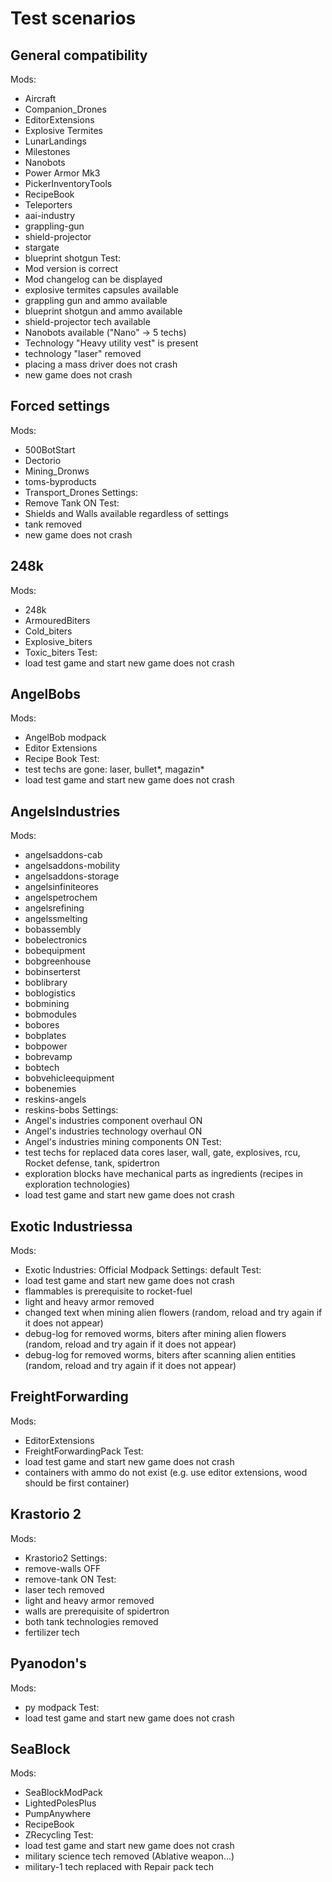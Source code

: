 # Test scenarios

## General compatibility
Mods:
- Aircraft
- Companion_Drones
- EditorExtensions
- Explosive Termites
- LunarLandings
- Milestones
- Nanobots
- Power Armor Mk3
- PickerInventoryTools
- RecipeBook
- Teleporters
- aai-industry
- grappling-gun
- shield-projector
- stargate
- blueprint shotgun
Test:
- Mod version is correct
- Mod changelog can be displayed
- explosive termites capsules available
- grappling gun and ammo available
- blueprint shotgun and ammo available
- shield-projector tech available
- Nanobots available ("Nano" -> 5 techs)
- Technology "Heavy utility vest" is present 
- technology "laser" removed
- placing a mass driver does not crash
- new game does not crash


## Forced settings
Mods:
- 500BotStart
- Dectorio
- Mining_Dronws
- toms-byproducts
- Transport_Drones
Settings:
- Remove Tank ON
Test:
- Shields and Walls available regardless of settings
- tank removed
- new game does not crash


## 248k
Mods:
- 248k
- ArmouredBiters
- Cold_biters
- Explosive_biters
- Toxic_biters
Test:
- load test game and start new game does not crash


## AngelBobs
Mods: 
- AngelBob modpack
- Editor Extensions
- Recipe Book
Test:
- test techs are gone: laser, bullet*, magazin*
- load test game and start new game does not crash


## AngelsIndustries
Mods:
- angelsaddons-cab
- angelsaddons-mobility
- angelsaddons-storage
- angelsinfiniteores
- angelspetrochem
- angelsrefining
- angelssmelting
- bobassembly
- bobelectronics
- bobequipment
- bobgreenhouse
- bobinserterst
- boblibrary
- boblogistics
- bobmining
- bobmodules
- bobores
- bobplates
- bobpower
- bobrevamp
- bobtech
- bobvehicleequipment
- bobenemies
- reskins-angels
- reskins-bobs
Settings:
- Angel's industries component overhaul ON
- Angel's industries technology overhaul ON
- Angel's industries mining components ON
Test:
- test techs for replaced data cores laser, wall, gate, explosives,
  rcu, Rocket defense, tank, spidertron
- exploration blocks have mechanical parts as ingredients
  (recipes in exploration technologies) 
- load test game and start new game does not crash


## Exotic Industriessa
Mods:
- Exotic Industries: Official Modpack
Settings: default
Test:
- load test game and start new game does not crash
- flammables is prerequisite to rocket-fuel
- light and heavy armor removed
- changed text when mining alien flowers
  (random, reload and try again if it does not appear)
- debug-log for removed worms, biters after mining alien flowers
  (random, reload and try again if it does not appear)
- debug-log for removed worms, biters after scanning alien entities
  (random, reload and try again if it does not appear)


## FreightForwarding
Mods:
- EditorExtensions
- FreightForwardingPack
Test:
- load test game and start new game does not crash
- containers with ammo do not exist (e.g. use editor extensions,
  wood should be first container)

## Krastorio 2
Mods:
- Krastorio2
Settings:
- remove-walls OFF
- remove-tank ON
Test:
- laser tech removed
- light and heavy armor removed
- walls are prerequisite of spidertron
- both tank technologies removed
- fertilizer tech


## Pyanodon's
Mods:
- py modpack
Test:
- load test game and start new game does not crash


## SeaBlock
Mods:
- SeaBlockModPack
- LightedPolesPlus
- PumpAnywhere
- RecipeBook
- ZRecycling
Test:
- load test game and start new game does not crash
- military science tech removed (Ablative weapon...)
- military-1 tech replaced with Repair pack tech
